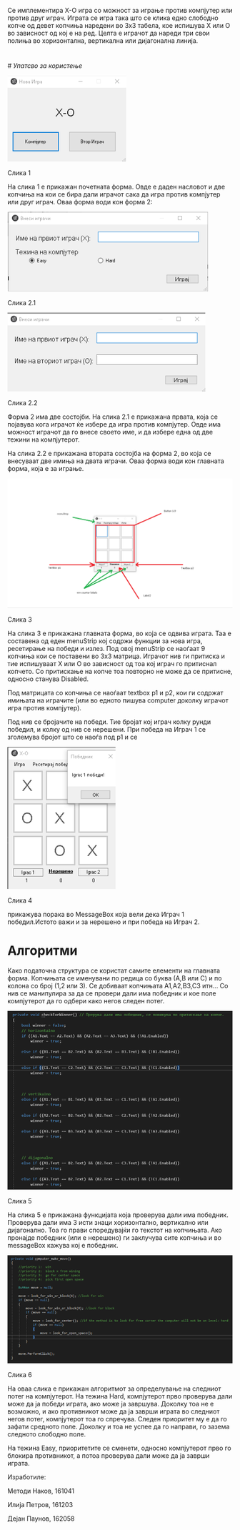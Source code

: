 Се имплементира X-O игра со можност за играње против компјутер или против друг играч. Играта се игра така што се клика едно слободно копче од девет копчиња наредени во 3x3 табела, кое испишува X или O во зависност од кој е на ред. Целта е играчот да нареди три свои полиња во хоризонтална, вертикална или дијагонална линија.

#
_# Упатсво за користење_


 ![alt text](https://github.com/MetodiNakov123/X-O-/blob/master/X-O/%D0%9F%D1%80%D0%BE%D0%B7%D0%BE%D1%801.png)
 
 Слика 1
 


На слика 1 е прикажан почетната форма. Овде е даден насловот и две копчиња на кои се бира дали играчот сака да игра против компјутер или друг играч. Оваа форма води кон форма 2:


 ![](https://github.com/MetodiNakov123/X-O-/blob/master/X-O/%D0%9F%D1%80%D0%BE%D0%B7%D0%BE%D1%8021.png)

Слика 2.1
 

 ![](https://github.com/MetodiNakov123/X-O-/blob/master/X-O/%D0%9F%D1%80%D0%BE%D0%B7%D0%BE%D1%8022.png)

Слика 2.2

 

Форма 2 има две состојби. На слика 2.1 е прикажана првата, која се појавува кога играчот ќе избере да игра против компјутер. Овде има можност играчот да го внесе своето име, и да избере една од две тежини на компјутерот.

На слика 2.2 е прикажана втората состојба на форма 2, во која се внесуваат две имиња на двата играчи.  Оваа форма води кон главната форма, која е за играње.

![](https://github.com/MetodiNakov123/X-O-/blob/master/X-O/%D0%9F%D0%B7%D1%80%D0%BE%D0%B7%D0%BE%D1%80%203.png)

Слика 3



На слика 3 е прикажана главната форма, во која се одвива играта. Таа е составена од еден menuStrip кој содржи функции за нова игра, ресетирање на победи и излез. Под овој menuStrip се наоѓаат 9 копчиња кои се поставени во 3x3 матрица. Играчот нив ги притиска и тие испишуваат X или О во зависност од тоа кој играч го притиснал копчето. Со притискање на копче тоа повторно не може да се притисне, односно станува Disabled.

Под матрицата со копчиња се наоѓаат textbox p1 и p2, кои ги содржат имињата на играчите (или во едното пишува computer доколку играчот игра против компјутер).

Под нив се бројачите на победи. Тие бројат кој играч колку рунди победил, и колку од нив се нерешени. При победа на Играч 1 се зголемува бројот што се наоѓа под p1 и се

 ![](https://github.com/MetodiNakov123/X-O-/blob/master/X-O/prozor41.png)
 
 Слика 4

 

прикажува порака во MessageBox која вели дека Играч 1 победил.Истото важи и за нерешено и при победа на Играч 2.

#
# Алгоритми



Како податочна структура се користат самите елементи на главната форма. Копчињата се именувани по редица со буква (А,B или C) и по колона со број (1,2 или 3). Се добиваат копчињата A1,A2,B3,C3 итн... Со нив се манипулира за да се провери дали има победник и кое поле компјутерот да го одбери како негов следен потег.

 ![](https://github.com/MetodiNakov123/X-O-/blob/master/X-O/prozor6.png)

Слика 5

На слика 5 е прикажана функцијата која проверува дали има победник.  Проверува дали има 3 исти знаци хоризонтално, вертикално или дијагонално. Тоа го прави споредувајќи го текстот на копчињата. Ако пронајде победник (или е нерешено) ги заклучува сите копчиња и во messageBox кажува кој е победник.


 ![](https://github.com/MetodiNakov123/X-O-/blob/master/X-O/prozor5.png)

Слика 6


На оваа слика е прикажан алгоритмот за определување на следниот потег на компјутерот. На тежина Hard, компјутерот прво проверува дали може да ја победи играта, ако може ја завршува. Доколку тоа не е возможно, и ако противникот може да ја заврши играта во следниот негов потег, компјутерот тоа го спречува. Следен приоритет му е да го зафати средното поле. Доколку и тоа не успее да го направи, го зазема следното слободно поле.

На тежина Easy, приоритетите се сменети, односно компјутерот прво го блокира противникот, а потоа проверува дали може да ја заврши играта.





Изработиле:

Методи Наков, 161041

Илија Петров, 161203

Дејан Паунов, 162058
